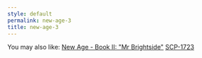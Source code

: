 ```yaml
---
style: default
permalink: new-age-3
title: new-age-3
---
```

You may also like:
[New Age - Book II: "Mr Brightside"](http://scp-wiki.net/new-age-2)
[SCP-1723](http://scp-wiki.net/scp-1723)